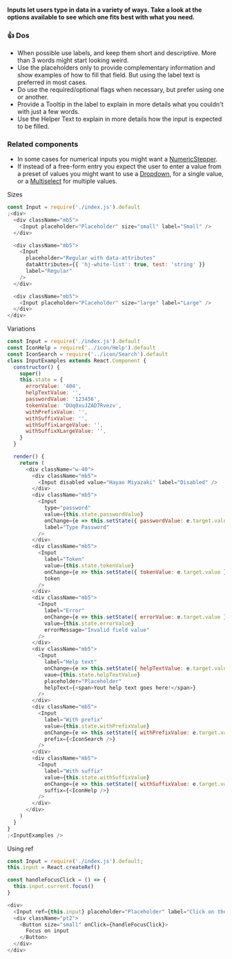 #### Inputs let users type in data in a variety of ways. Take a look at the options available to see which one fits best with what you need.

### 👍 Dos

- When possible use labels, and keep them short and descriptive. More than 3 words might start looking weird.
- Use the placeholders only to provide complementary information and show examples of how to fill that field. But using the label text is preferred in most cases.
- Do use the required/optional flags when necessary, but prefer using one or another.
- Provide a Tooltip in the label to explain in more details what you couldn't with just a few words.
- Use the Helper Text to explain in more details how the input is expected to be filled.

### Related components

- In some cases for numerical inputs you might want a <a href="#numericstepper">NumericStepper</a>.
- If instead of a free-form entry you expect the user to enter a value from a preset of values you might want to use a <a href="#dropdown">Dropdown</a>, for a single value, or a <a href="#multiselect">Multiselect</a> for multiple values.

Sizes

```js
const Input = require('./index.js').default
;<div>
  <div className="mb5">
    <Input placeholder="Placeholder" size="small" label="Small" />
  </div>

  <div className="mb5">
    <Input
      placeholder="Regular with data-attributes"
      dataAttributes={{ 'hj-white-list': true, test: 'string' }}
      label="Regular"
    />
  </div>

  <div className="mb5">
    <Input placeholder="Placeholder" size="large" label="Large" />
  </div>
</div>
```

Variations

```js
const Input = require('./index.js').default
const IconHelp = require('../icon/Help').default
const IconSearch = require('../icon/Search').default
class InputExamples extends React.Component {
  constructor() {
    super()
    this.state = {
      errorValue: '404',
      helpTextValue: '',
      passwordValue: '123456',
      tokenValue: 'DUq0xuJZAD7Rvezv',
      withPrefixValue: '',
      withSuffixValue: '',
      withSuffixLargeValue: '',
      withSuffixXLargeValue: '',
    }
  }

  render() {
    return (
      <div className="w-40">
        <div className="mb5">
          <Input disabled value="Hayao Miyazaki" label="Disabled" />
        </div>
        <div className="mb5">
          <Input
            type="password"
            value={this.state.passwordValue}
            onChange={e => this.setState({ passwordValue: e.target.value })}
            label="Type Password"
          />
        </div>
        <div className="mb5">
          <Input
            label="Token"
            value={this.state.tokenValue}
            onChange={e => this.setState({ tokenValue: e.target.value })}
            token
          />
        </div>
        <div className="mb5">
          <Input
            label="Error"
            onChange={e => this.setState({ errorValue: e.target.value })}
            value={this.state.errorValue}
            errorMessage="Invalid field value"
          />
        </div>
        <div className="mb5">
          <Input
            label="Help text"
            onChange={e => this.setState({ helpTextValue: e.target.value })}
            vaue={this.state.helpTextValue}
            placeholder="Placeholder"
            helpText={<span>Yout help text goes here!</span>}
          />
        </div>
        <div className="mb5">
          <Input
            label="With prefix"
            value={this.state.withPrefixValue}
            onChange={e => this.setState({ withPrefixValue: e.target.value })}
            prefix={<IconSearch />}
          />
        </div>
        <div className="mb5">
          <Input
            label="With suffix"
            value={this.state.withSuffixValue}
            onChange={e => this.setState({ withSuffixValue: e.target.value })}
            suffix={<IconHelp />}
          />
        </div>
      </div>
    )
  }
}
;<InputExamples />
```

Using ref

```js
const Input = require('./index.js').default;
this.input = React.createRef()

const handleFocusClick = () => {
  this.input.current.focus()
}

<div>
  <Input ref={this.input} placeholder="Placeholder" label="Click on the button below to focus on this input" />
  <div className="pt2">
    <Button size="small" onClick={handleFocusClick}>
      Focus on input
    </Button>
  </div>
</div>
```
